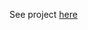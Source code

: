 See project [here](https://drive.google.com/file/d/1Z7ReNZkU4VR34XG0IfYSucwYrGzEcWaG/view?usp=sharing)